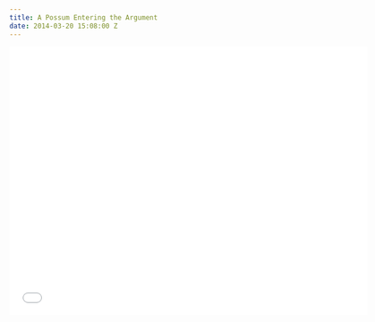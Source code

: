 ```yaml
---
title: A Possum Entering the Argument
date: 2014-03-20 15:08:00 Z
---
```


<iframe width="640" height="480" src="//www.youtube.com/embed/GLk-W6xUZHM?rel=0" frameborder="0" allowfullscreen></iframe>
